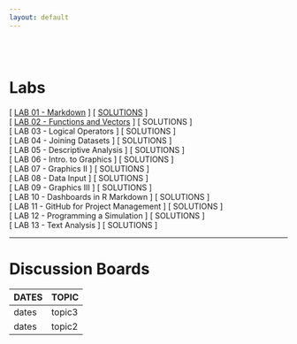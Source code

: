 ```yaml
---
layout: default
---
```


<div class = "uk-container uk-container-small">
  
<br><br>





# Labs

[ [LAB 01 - Markdown](https://ds4ps.github.io/Data-Science-Class/LABS/lab-01-instructions.html) ] [ [SOLUTIONS](https://ds4ps.github.io/Data-Science-Class/LABS/lab-01-SOLUTION.html) ]  
[ [LAB 02 - Functions and Vectors](https://ds4ps.github.io/Data-Science-Class/LABS/lab-02-instructions.html) ] [ SOLUTIONS ]  
[ LAB 03 - Logical Operators ]  [ SOLUTIONS ]  
[ LAB 04 - Joining Datasets ]  [ SOLUTIONS ]  
[ LAB 05 - Descriptive Analysis ]  [ SOLUTIONS ]  
[ LAB 06 - Intro. to Graphics ]  [ SOLUTIONS ]  
[ LAB 07 - Graphics II ]  [ SOLUTIONS ]  
[ LAB 08 - Data Input ]  [ SOLUTIONS ]  
[ LAB 09 - Graphics III ]  [ SOLUTIONS ]  
[ LAB 10 - Dashboards in R Markdown ]  [ SOLUTIONS ]  
[ LAB 11 - GitHub for Project Management ]  [ SOLUTIONS ]  
[ LAB 12 - Programming a Simulation ]  [ SOLUTIONS ]  
[ LAB 13 - Text Analysis ]  [ SOLUTIONS ]  

----------------



# Discussion Boards

DATES  |   TOPIC  
-------|------------  
dates  |  topic3  
dates  |  topic2  







<br><br><br><br>
</div>
